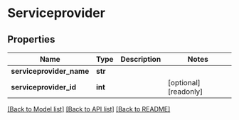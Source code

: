 # Serviceprovider

## Properties
Name | Type | Description | Notes
------------ | ------------- | ------------- | -------------
**serviceprovider_name** | **str** |  | 
**serviceprovider_id** | **int** |  | [optional] [readonly] 

[[Back to Model list]](../README.md#documentation-for-models) [[Back to API list]](../README.md#documentation-for-api-endpoints) [[Back to README]](../README.md)


